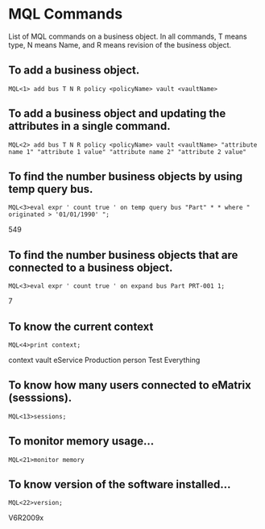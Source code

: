 # MQL Commands
List of MQL commands on a business object. In all commands, T means type, N means Name, and R means revision of the business object.

## To add a business object.
```mql
MQL<1> add bus T N R policy <policyName> vault <vaultName>
```

## To add a business object and updating the attributes in a single command.
```mql
MQL<2> add bus T N R policy <policyName> vault <vaultName> "attribute name 1" "attribute 1 value" "attribute name 2" "attribute 2 value"
```

## To find the number business objects by using temp query bus.
```mql
MQL<3>eval expr ' count true ' on temp query bus "Part" * * where " originated > '01/01/1990' ";
```
549

## To find the number business objects that are connected to a business object.
```mql
MQL<3>eval expr ' count true ' on expand bus Part PRT-001 1;
```
7

## To know the current context
```mql
MQL<4>print context;
```
context vault eService Production person Test Everything

## To know how many users connected to eMatrix (sesssions).
```mql
MQL<13>sessions;
```

## To monitor memory usage...
```mql
MQL<21>monitor memory
```

## To know version of the software installed...
```mql
MQL<22>version;
```
V6R2009x

